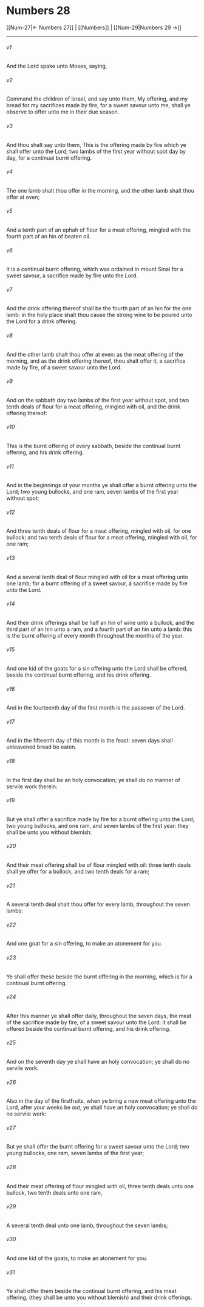 # Numbers 28

[[Num-27|← Numbers 27]] | [[Numbers]] | [[Num-29|Numbers 29 →]]
***

###### v1
And the Lord spake unto Moses, saying,
###### v2
Command the children of Israel, and say unto them, My offering, and my bread for my sacrifices made by fire, for a sweet savour unto me, shall ye observe to offer unto me in their due season.
###### v3
And thou shalt say unto them, This is the offering made by fire which ye shall offer unto the Lord; two lambs of the first year without spot day by day, for a continual burnt offering.
###### v4
The one lamb shalt thou offer in the morning, and the other lamb shalt thou offer at even;
###### v5
And a tenth part of an ephah of flour for a meat offering, mingled with the fourth part of an hin of beaten oil.
###### v6
It is a continual burnt offering, which was ordained in mount Sinai for a sweet savour, a sacrifice made by fire unto the Lord.
###### v7
And the drink offering thereof shall be the fourth part of an hin for the one lamb: in the holy place shalt thou cause the strong wine to be poured unto the Lord for a drink offering.
###### v8
And the other lamb shalt thou offer at even: as the meat offering of the morning, and as the drink offering thereof, thou shalt offer it, a sacrifice made by fire, of a sweet savour unto the Lord.
###### v9
And on the sabbath day two lambs of the first year without spot, and two tenth deals of flour for a meat offering, mingled with oil, and the drink offering thereof:
###### v10
This is the burnt offering of every sabbath, beside the continual burnt offering, and his drink offering.
###### v11
And in the beginnings of your months ye shall offer a burnt offering unto the Lord; two young bullocks, and one ram, seven lambs of the first year without spot;
###### v12
And three tenth deals of flour for a meat offering, mingled with oil, for one bullock; and two tenth deals of flour for a meat offering, mingled with oil, for one ram;
###### v13
And a several tenth deal of flour mingled with oil for a meat offering unto one lamb; for a burnt offering of a sweet savour, a sacrifice made by fire unto the Lord.
###### v14
And their drink offerings shall be half an hin of wine unto a bullock, and the third part of an hin unto a ram, and a fourth part of an hin unto a lamb: this is the burnt offering of every month throughout the months of the year.
###### v15
And one kid of the goats for a sin offering unto the Lord shall be offered, beside the continual burnt offering, and his drink offering.
###### v16
And in the fourteenth day of the first month is the passover of the Lord.
###### v17
And in the fifteenth day of this month is the feast: seven days shall unleavened bread be eaten.
###### v18
In the first day shall be an holy convocation; ye shall do no manner of servile work therein:
###### v19
But ye shall offer a sacrifice made by fire for a burnt offering unto the Lord; two young bullocks, and one ram, and seven lambs of the first year: they shall be unto you without blemish:
###### v20
And their meat offering shall be of flour mingled with oil: three tenth deals shall ye offer for a bullock, and two tenth deals for a ram;
###### v21
A several tenth deal shalt thou offer for every lamb, throughout the seven lambs:
###### v22
And one goat for a sin offering, to make an atonement for you.
###### v23
Ye shall offer these beside the burnt offering in the morning, which is for a continual burnt offering.
###### v24
After this manner ye shall offer daily, throughout the seven days, the meat of the sacrifice made by fire, of a sweet savour unto the Lord: it shall be offered beside the continual burnt offering, and his drink offering.
###### v25
And on the seventh day ye shall have an holy convocation; ye shall do no servile work.
###### v26
Also in the day of the firstfruits, when ye bring a new meat offering unto the Lord, after your weeks be out, ye shall have an holy convocation; ye shall do no servile work:
###### v27
But ye shall offer the burnt offering for a sweet savour unto the Lord; two young bullocks, one ram, seven lambs of the first year;
###### v28
And their meat offering of flour mingled with oil, three tenth deals unto one bullock, two tenth deals unto one ram,
###### v29
A several tenth deal unto one lamb, throughout the seven lambs;
###### v30
And one kid of the goats, to make an atonement for you.
###### v31
Ye shall offer them beside the continual burnt offering, and his meat offering, (they shall be unto you without blemish) and their drink offerings. 
